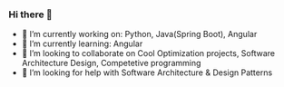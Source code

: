 ### Hi there 👋






- 🔭 I’m currently working on: Python, Java(Spring Boot), Angular
- 🌱 I’m currently learning: Angular
- 👯 I’m looking to collaborate on Cool Optimization projects, Software Architecture Design, Competetive programming
- 🤔 I’m looking for help with Software Architecture & Design Patterns


